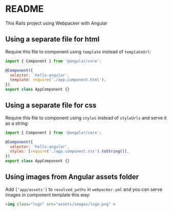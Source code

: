 # README

This Rails project using Webpacker with Angular

## Using a separate file for html

Require this file to component using `template` instead of `templateUrl`:
```js
import { Component } from '@angular/core';

@Component({
  selector: 'hello-angular',
  template: require('./app.component.html'),
})
export class AppComponent {}
```
## Using a separate file for css

Require this file to component using `styles` instead of `styleUrls` and serve it as a string:
```js
import { Component } from '@angular/core';

@Component({
  selector: 'hello-angular',
  styles: [require('./app.component.css').toString()],
})
export class AppComponent {}
```

## Using images from Angular assets folder

Add `['app/assets']` to `resolved_paths` in `webpacker.yml` and you can serve images in component template this way:
```html
<img class="logo" src="assets/images/logo.png" >
```